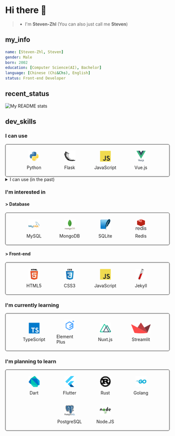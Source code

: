 # Hi there 👋

> * I'm **Steven-Zhl** (You can also just call me **Steven**)

<style>
  .card-container {
    display: flex;
    flex-wrap: wrap;
    justify-content: center;
    align-items: center;
    padding: 10px;
    border: 1px solid;
    border-radius: 5px;
    width: 100%;
    gap: 10px;
  }

  .card {
    display: flex;
    flex-direction: column;
    justify-content: center;
    align-items: center;
    width: 6em;
    padding: 10px;
    gap: 10px;
    transition: all 0.2s;
    border-radius: 5px;

    &:hover {
      transform: scale(1.05);
      background-color: rgba(255, 255, 255, 0.2);
    }
  }

  .card img {
    height: 2.5em;
  }
</style>

## my_info

```yaml
name: [Steven-Zhl, Steven]
gender: Male
born: 2002
education: [Computer Science(AI), Bachelor]
language: [Chinese (Chi&Chs), English]
status: Front-end Developer
```

## recent_status

![My README stats](https://github-readme-stats.vercel.app/api?username=Steven-Zhl&show_icons=true&theme=dark)

## dev_skills

### I can use

<div class="card-container">
  <div class="card">
    <img src="./icons/python.svg" alt="Python" />
    <span>Python</span>
  </div>
  <div class="card">
    <img src="./icons/flask.svg" alt="Flask" />
    <span>Flask</span>
  </div>
  <div class="card">
    <img src="./icons/javascript.svg" alt="JavaScript" />
    <span>JavaScript</span>
  </div>
  <div class="card">
    <img src="./icons/vuejs.svg" alt="Vue.js" />
    <span>Vue.js</span>
  </div>
</div>

<details>
  <summary>I can use (in the past)</summary>

  <div class="card-container">
    <div class="card">
      <img src="./icons/pytorch.svg" alt="PyTorch" />
      <span>PyTorch</span>
    </div>
    <div class="card">
      <img src="./icons/matlab.png" alt="Matlab" />
      <span>Matlab</span>
    </div>
    <div class="card">
      <img src="./icons/qt.svg" alt="PyQt" />
      <span>PyQt</span>
    </div>
  </div>
</details>

### I'm interested in

#### > Database

<div class="card-container">
  <div class="card">
    <img src="./icons/mysql.svg" alt="MySQL" />
    <span>MySQL</span>
  </div>
  <div class="card">
    <img src="./icons/mongodb.svg" alt="MongoDB" />
    <span>MongoDB</span>
  </div>
  <div class="card">
    <img src="./icons/sqlite.svg" alt="SQLite" />
    <span>SQLite</span>
  </div>
  <div class="card">
    <img src="./icons/redis.svg" alt="Redis" />
    <span>Redis</span>
  </div>
</div>

#### > Front-end

<div class="card-container">
  <div class="card">
    <img src="./icons/html5.svg" alt="HTML5" />
    <span>HTML5</span>
  </div>
  <div class="card">
    <img src="./icons/css3.svg" alt="CSS3" />
    <span>CSS3</span>
  </div>
  <div class="card">
    <img src="./icons/javascript.svg" alt="JavaScript" />
    <span>JavaScript</span>
  </div>
  <div class="card">
    <img src="./icons/jekyll.svg" alt="Jekyll" />
    <span>Jekyll</span>
  </div>
</div>

### I'm currently learning

<div class="card-container">
  <div class="card">
    <img src="./icons/typescript.svg" alt="TypeScript" />
    <span>TypeScript</span>
  </div>
  <div class="card">
    <img src="./icons/element-plus.svg" alt="Element Plus" />
    <span>Element Plus</span>
  </div>
  <div class="card">
    <img src="./icons/nuxtjs.svg" alt="Nuxt.js" />
    <span>Nuxt.js</span>
  </div>
  <div class="card">
    <img src="./icons/streamlit.svg" alt="Streamlit" />
    <span>Streamlit</span>
  </div>
</div>

### I'm planning to learn

<div class="card-container">
  <div class="card">
    <img src="./icons/dart.svg" alt="Dart" />
    <span>Dart</span>
  </div>
  <div class="card">
    <img src="./icons/flutter.svg" alt="Flutter" />
    <span>Flutter</span>
  </div>
  <div class="card">
    <img src="./icons/rust.svg" alt="Rust" />
    <span>Rust</span>
  </div>
  <div class="card">
    <img src="./icons/go.svg" alt="Golang" />
    <span>Golang</span>
  </div>
  <div class="card">
    <img src="./icons/postgresql.svg" alt="PostgreSQL" />
    <span>PostgreSQL</span>
  </div>
    <div class="card">
    <img src="./icons/nodejs.svg" alt="Node.JS" />
    <span>Node.JS</span>
  </div>
</div>

